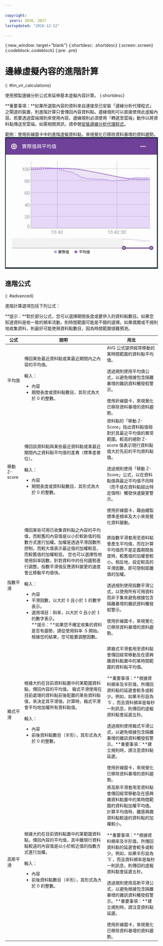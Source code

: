```yaml
---

copyright:
  years: 2016, 2017
lastupdated: "2016-12-12"

---
```


{:new_window: target="blank"}
{:shortdesc: .shortdesc}
{:screen:.screen}
{:codeblock:.codeblock}
{:pre: .pre}

# 邊緣虛擬內容的進階計算
{: #im_vir_calculations}

使用預製邊緣分析公式來延伸基本虛擬內容計算。
{:shortdesc}

**重要事項：**如果所選取內容的資料來自連接至已安裝「邊緣分析代理程式」之閘道的裝置，則進階計算只會傳回內容資料點。邊緣規則可以直接使用此虛擬內容。若要透過雲端規則來使用內容，邊緣規則必須使用「轉遞至雲端」動作以將資料點傳送至雲端。如需相關資訊，請參閱[安裝邊緣分析代理程式](gateways/dashboard.html#edge)。

範例：使用折線圖卡中的進階虛擬資料點，來視覺化已移除資料暴增的資料趨勢。  
 ![實際資料點與平均資料點的比較。](images/vir_adv_avg_card.svg "實際與平均資料點之間的比較。")

## 進階公式
{: #advanced}

進階計算選項包括下列公式：

**提示：**對於部分公式，您可以選擇期間長度或要併入的資料點數目。如果您知道資料是依一致的頻率流動，則時間範圍可能是不錯的選擇。如果偶爾或不規則地收集資料，則最好可能使用資料點數目，因為時間範圍很難預測。

<table>
<thead>
<tr>
<th>公式</th>
<th>說明</th>
<th>用法</th>
</tr>
</thead>
<tbody>
<tr>
<td>平均值</td>
<td>傳回某些最近資料點或某最近期間內之內容的平均值。</br></br>
輸入：
<ul>
<li>內容<li>期間長度或資料點數目，其形式為大於 0 的整數。</ul></td>
 <td>AVG 公式提供經常移動的某時間範圍的資料點平均值。</br></br> 透過規則使用平均值公式，以避免根據包含隔離暴增的雜訊資料觸發假警示。</br></br>使用折線圖卡，來視覺化已移除資料暴增的資料趨勢。  
</td>
</tr>
<tr>
<td>移動 Z-score</td>
<td>傳回該資料點與某些最近資料點或某最近期間內之資料點平均值的差異（標準差單位）。</br></br>
輸入：
<ul>
<li>內容<li>期間長度或資料點數目，其形式為大於 0 的整數。</ul></td>
<td>資料點的「移動 Z-Score」指出資料點值相對於其最近平均值的異常範圍。較高的絕對 Z-score 值表示現行資料點值大於先前的平均資料點值。
</br></br>透過規則使用「移動 Z-Score」公式，以在資料點值與最近平均值不同時（而不是在資料點超出特定值時）觸發快速變更警示。
</br></br>使用折線圖卡，藉由繪製標準差頻率及大小來視覺化資料變動。
</td>
</tr>
<tr>
<td>指數平滑</td>
<td>傳回某些可用已收集資料點之內容的平均值，而較舊的內容值是以小於較新值的指數方式進行加權。加權是透過平滑因數所控制，而較大值表示最近值的加權較高，而較舊值的加權較低。  
您也可以選擇性地使用斜率因數，針對資料中的任何趨勢進行調整。指數平滑值反應資料變更的速度會比移動平均值快。</br></br>
輸入：
<ul>
<li>內容<li>平滑因數，以大於 0 且小於 1 的數字表示。  
<li>選用項目：斜率，以大於 0 且小於 1 的數字表示。</br>
 **提示：**如果您不確定收集的資料是否有趨勢，請從使用斜率 .5 開始。根據您的結果，您可能要調整因數。
 </ul></td>  
 <td>將指數平滑套用至資料點會產生平均值，而在計算平均值而不是定義期間長度時，較舊值的加權會較小。相反地，設定較高的平滑因數，即可限制距離值的加權。
</br></br>透過規則使用指數平滑公式，以使用所有可用資料而非子集來避免根據包含隔離暴增的雜訊資料觸發假警示。
</br></br>使用折線圖卡，來視覺化已移除資料暴增的資料趨勢。</td>
</tr>
<tr>
<td>箱式平滑</td>
<td>根據大約在目前資料點置中的某範圍資料點，傳回內容的平均值。  
箱式平滑使用在目前處理的資料點前後配置的某些資料點值，來決定其平滑值。計算時，箱式平滑會平均地加權所有資料點值。</br></br>
輸入：
<ul>
<li>內容<li>前後資料點數目（半形），其形式為大於 0 的整數。
</ul></td>
<td>將箱式平滑套用至資料點會傳回經常移動及在感興趣資料點置中的某時間範圍的資料點平均值。</br></br>**重要事項：**根據資料頻率及半形值，所傳回資料點的延遲會較多或較少。例如，如果半形設為 `5`，而且資料頻率是每秒一則訊息，則傳回的虛擬資料點會延遲五秒。</br></br>透過規則使用箱式平滑公式，以避免根據包含隔離暴增的雜訊資料觸發假警示。**重要事項：**建立規則時，請注意資料點延遲。</br></br>使用折線圖卡，來視覺化已移除資料暴增的資料趨勢。</td>
</tr>
<tr>
<td>高斯平滑</td>
<td>根據大約在目前資料點置中的某範圍資料點，傳回內容的平均值，其中離現行資料點較遠的內容值是以小於較近值的指數方式進行加權。</br></br>
輸入：
<ul>
<li>內容<li>前後資料點數目（半形），其形式為大於 0 的整數。
</ul></td>
<td>將高斯平滑套用至資料點會傳回經常移動及在感興趣資料點置中的某時間範圍的資料點加權平均值。計算平均值時，離感興趣資料點較遠的資料點的加權較小。</br></br>**重要事項：**根據資料頻率及半形值，所傳回資料點的延遲會較多或較少。例如，如果半形設為 `5`，而且資料頻率是每秒一則訊息，則傳回的虛擬資料點會延遲五秒。</br></br>透過規則使用高斯平滑公式，以避免根據包含隔離暴增的雜訊資料觸發假警示。**重要事項：**建立規則時，請注意資料點延遲。</br></br>使用折線圖卡，來視覺化已移除資料暴增的資料趨勢。</td>
</tr>
</tbody>
</table>  
